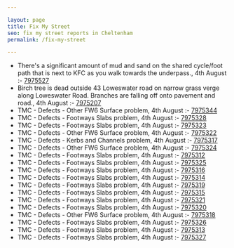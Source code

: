 ```yaml
---

layout: page
title: Fix My Street
seo: fix my street reports in Cheltenham
permalink: /fix-my-street

---
```


<!-- fix_marker starts -->

- There's a significant amount of mud and sand on the shared cycle/foot path that is next to KFC as you walk towards the underpass., 4th August :- [7975527](https://www.fixmystreet.com/report/7975527)
- Birch tree is dead outside 43 Loweswater road on narrow grass verge along Loweswater Road. Branches are falling off onto pavement and road., 4th August :- [7975207](https://www.fixmystreet.com/report/7975207)
- TMC - Defects - Other FW6  Surface problem, 4th August :- [7975344](https://www.fixmystreet.com/report/7975344)
- TMC - Defects - Footways Slabs problem, 4th August :- [7975328](https://www.fixmystreet.com/report/7975328)
- TMC - Defects - Footways Slabs problem, 4th August :- [7975323](https://www.fixmystreet.com/report/7975323)
- TMC - Defects - Other FW6  Surface problem, 4th August :- [7975322](https://www.fixmystreet.com/report/7975322)
- TMC - Defects - Kerbs and Channels problem, 4th August :- [7975317](https://www.fixmystreet.com/report/7975317)
- TMC - Defects - Other FW6  Surface problem, 4th August :- [7975324](https://www.fixmystreet.com/report/7975324)
- TMC - Defects - Footways Slabs problem, 4th August :- [7975312](https://www.fixmystreet.com/report/7975312)
- TMC - Defects - Footways Slabs problem, 4th August :- [7975325](https://www.fixmystreet.com/report/7975325)
- TMC - Defects - Footways Slabs problem, 4th August :- [7975316](https://www.fixmystreet.com/report/7975316)
- TMC - Defects - Footways Slabs problem, 4th August :- [7975314](https://www.fixmystreet.com/report/7975314)
- TMC - Defects - Footways Slabs problem, 4th August :- [7975319](https://www.fixmystreet.com/report/7975319)
- TMC - Defects - Footways Slabs problem, 4th August :- [7975315](https://www.fixmystreet.com/report/7975315)
- TMC - Defects - Footways Slabs problem, 4th August :- [7975321](https://www.fixmystreet.com/report/7975321)
- TMC - Defects - Footways Slabs problem, 4th August :- [7975320](https://www.fixmystreet.com/report/7975320)
- TMC - Defects - Other FW6  Surface problem, 4th August :- [7975318](https://www.fixmystreet.com/report/7975318)
- TMC - Defects - Footways Slabs problem, 4th August :- [7975326](https://www.fixmystreet.com/report/7975326)
- TMC - Defects - Footways Slabs problem, 4th August :- [7975313](https://www.fixmystreet.com/report/7975313)
- TMC - Defects - Footways Slabs problem, 4th August :- [7975327](https://www.fixmystreet.com/report/7975327)

<!-- fix_marker ends -->